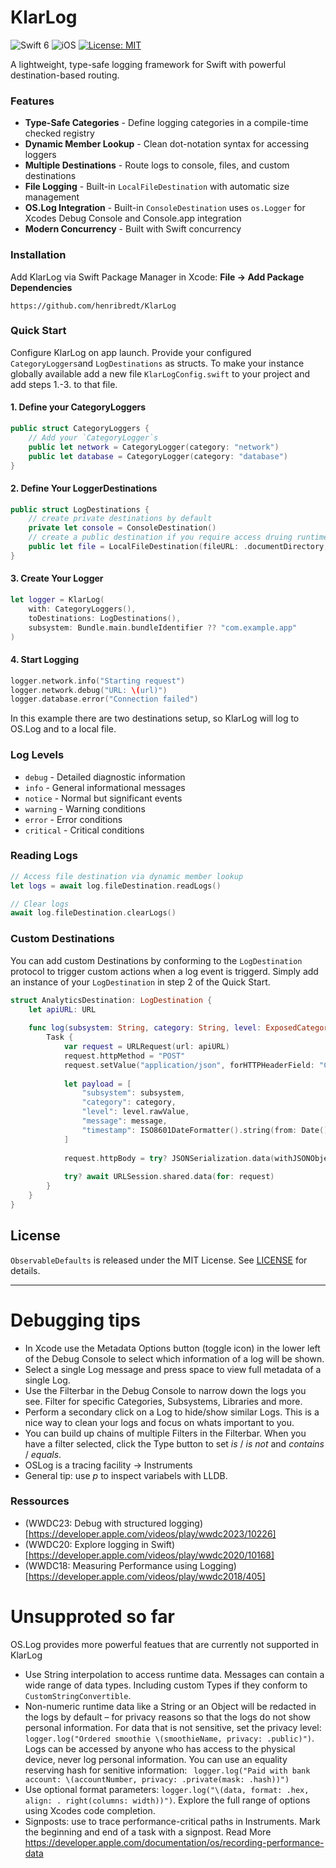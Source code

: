 # KlarLog

![Swift 6](https://img.shields.io/badge/Swift-6-orange?logo=swift) ![iOS](https://img.shields.io/badge/iOS-14.0+-green) [![License: MIT](https://img.shields.io/badge/License-MIT-blue.svg)](LICENSE)

A lightweight, type-safe logging framework for Swift with powerful destination-based routing.

### Features

- **Type-Safe Categories** - Define logging categories in a compile-time checked registry
- **Dynamic Member Lookup** - Clean dot-notation syntax for accessing loggers
- **Multiple Destinations** - Route logs to console, files, and custom destinations
- **File Logging** - Built-in `LocalFileDestination` with automatic size management
- **OS.Log Integration** - Built-in `ConsoleDestination` uses `os.Logger` for Xcodes Debug Console and Console.app integration
- **Modern Concurrency** - Built with Swift concurrency

### Installation

Add KlarLog via Swift Package Manager in Xcode: **File → Add Package Dependencies**
```
https://github.com/henribredt/KlarLog
```


### Quick Start
Configure KlarLog on app launch. Provide your configured `CategoryLoggers`and `LogDestinations` as structs.
To make your instance globally available add a new file `KlarLogConfig.swift` to your project and add steps 1.-3. to that file.
#### 1. Define your CategoryLoggers
```swift
public struct CategoryLoggers {
    // Add your `CategoryLogger`s
    public let network = CategoryLogger(category: "network")
    public let database = CategoryLogger(category: "database")
}
```

#### 2. Define Your LoggerDestinations
```swift
public struct LogDestinations {
    // create private destinations by default
    private let console = ConsoleDestination()
    // create a public destination if you require access druing runtime, e.g. for collecting logs
    public let file = LocalFileDestination(fileURL: .documentDirectory, maxMessages: 800)
}
```

#### 3. Create Your Logger
```swift
let logger = KlarLog(
    with: CategoryLoggers(),
    toDestinations: LogDestinations(),
    subsystem: Bundle.main.bundleIdentifier ?? "com.example.app"
)
```

#### 4. Start Logging
```swift
logger.network.info("Starting request")
logger.network.debug("URL: \(url)")
logger.database.error("Connection failed")
```
In this example there are two destinations setup, so KlarLog will log to OS.Log and to a local file.

### Log Levels

- `debug` - Detailed diagnostic information
- `info` - General informational messages
- `notice` - Normal but significant events
- `warning` - Warning conditions
- `error` - Error conditions
- `critical` - Critical conditions

### Reading Logs
```swift
// Access file destination via dynamic member lookup
let logs = await log.fileDestination.readLogs()

// Clear logs
await log.fileDestination.clearLogs()
```

### Custom Destinations
You can add custom Destinations by conforming to the `LogDestination` protocol to trigger custom actions when a log event is triggerd.
Simply add an instance of your `LogDestination` in step 2 of the Quick Start.
```swift
struct AnalyticsDestination: LogDestination {
    let apiURL: URL
    
    func log(subsystem: String, category: String, level: ExposedCategoryLogger.Level, message: String) {
        Task {
            var request = URLRequest(url: apiURL)
            request.httpMethod = "POST"
            request.setValue("application/json", forHTTPHeaderField: "Content-Type")
            
            let payload = [
                "subsystem": subsystem,
                "category": category,
                "level": level.rawValue,
                "message": message,
                "timestamp": ISO8601DateFormatter().string(from: Date())
            ]
            
            request.httpBody = try? JSONSerialization.data(withJSONObject: payload)
            
            try? await URLSession.shared.data(for: request)
        }
    }
}
```

## License

`ObservableDefaults` is released under the MIT License. See [LICENSE](LICENSE) for details.

---

# Debugging tips
- In Xcode use the Metadata Options button (toggle icon) in the lower left of the Debug Console to select which information of a log will be shown.
- Select a single Log message and press space to view full metadata of a single Log.
- Use the Filterbar in the Debug Console to narrow down the logs you see. Filter for specific Categories, Subsystems, Libraries and more.
- Perform a secondary click on a Log to hide/show similar Logs. This is a nice way to clean your logs and focus on whats important to you.
- You can build up chains of multiple Filters in the Filterbar. When you have a filter selected, click the Type button to set _is_ / _is not_ and _contains_ / _equals_.
- OSLog is a tracing facility -> Instruments
- General tip: use _p_ to inspect variabels with LLDB.

### Ressources
- (WWDC23: Debug with structured logging)[https://developer.apple.com/videos/play/wwdc2023/10226]
- (WWDC20: Explore logging in Swift)[https://developer.apple.com/videos/play/wwdc2020/10168]
- (WWDC18: Measuring Performance using Logging)[https://developer.apple.com/videos/play/wwdc2018/405]
 
# Unsupproted so far
OS.Log provides more powerful featues that are currently not supported in KlarLog
- Use String interpolation to access runtime data. Messages can contain a wide range of data types. Including custom Types if they conform to `CustomStringConvertible`.
- Non-numeric runtime data like a String or an Object will be redacted in the logs by default <private> – for privacy reasons so that the logs do not show personal information. For data that is not sensitive, set the privacy level: `logger.log("Ordered smoothie \(smoothieName, privacy: .public)")`. Logs can be accessed by anyone who has access to the physical device, never log personal information. You can use an equality reserving hash for senitive information: ` logger.log("Paid with bank account: \(accountNumber, privacy: .private(mask: .hash))")`
- Use optional format parameters: `logger.log("\(data, format: .hex, align: . right(columns: width))")`. Explore the full range of options using Xcodes code completion.
- Signposts: use to trace performance-critical paths in Instruments. Mark the beginning and end of a task with a signpost. Read More https://developer.apple.com/documentation/os/recording-performance-data



